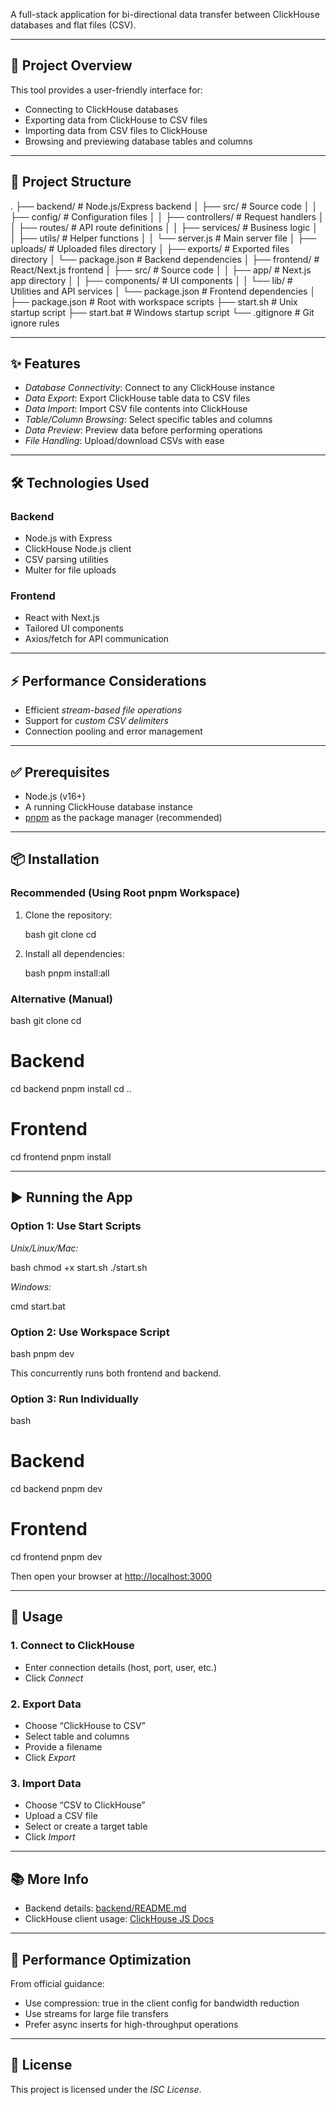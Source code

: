 A full-stack application for bi-directional data transfer between ClickHouse databases and flat files (CSV).

---

## 🚀 Project Overview

This tool provides a user-friendly interface for:

- Connecting to ClickHouse databases
- Exporting data from ClickHouse to CSV files
- Importing data from CSV files to ClickHouse
- Browsing and previewing database tables and columns

---

## 📁 Project Structure


.
├── backend/                # Node.js/Express backend
│   ├── src/                # Source code
│   │   ├── config/         # Configuration files
│   │   ├── controllers/    # Request handlers
│   │   ├── routes/         # API route definitions
│   │   ├── services/       # Business logic
│   │   ├── utils/          # Helper functions
│   │   └── server.js       # Main server file
│   ├── uploads/            # Uploaded files directory
│   ├── exports/            # Exported files directory
│   └── package.json        # Backend dependencies
│
├── frontend/               # React/Next.js frontend
│   ├── src/                # Source code
│   │   ├── app/            # Next.js app directory
│   │   ├── components/     # UI components
│   │   └── lib/            # Utilities and API services
│   └── package.json        # Frontend dependencies
│
├── package.json            # Root with workspace scripts
├── start.sh                # Unix startup script
├── start.bat               # Windows startup script
└── .gitignore              # Git ignore rules


---

## ✨ Features

- *Database Connectivity*: Connect to any ClickHouse instance
- *Data Export*: Export ClickHouse table data to CSV files
- *Data Import*: Import CSV file contents into ClickHouse
- *Table/Column Browsing*: Select specific tables and columns
- *Data Preview*: Preview data before performing operations
- *File Handling*: Upload/download CSVs with ease

---

## 🛠 Technologies Used

### Backend

- Node.js with Express
- ClickHouse Node.js client
- CSV parsing utilities
- Multer for file uploads

### Frontend

- React with Next.js
- Tailored UI components
- Axios/fetch for API communication

---

## ⚡ Performance Considerations

- Efficient *stream-based file operations*
- Support for *custom CSV delimiters*
- Connection pooling and error management

---

## ✅ Prerequisites

- Node.js (v16+)
- A running ClickHouse database instance
- [pnpm](https://pnpm.io) as the package manager (recommended)

---

## 📦 Installation

### Recommended (Using Root pnpm Workspace)

1. Clone the repository:

   bash
   git clone <repository-url>
   cd <repository-directory>
   

2. Install all dependencies:

   bash
   pnpm install:all
   

### Alternative (Manual)

bash
git clone <repository-url>
cd <repository-directory>

# Backend
cd backend
pnpm install
cd ..

# Frontend
cd frontend
pnpm install


---

## ▶ Running the App

### Option 1: Use Start Scripts

*Unix/Linux/Mac:*

bash
chmod +x start.sh
./start.sh


*Windows:*

cmd
start.bat


### Option 2: Use Workspace Script

bash
pnpm dev


This concurrently runs both frontend and backend.

### Option 3: Run Individually

bash
# Backend
cd backend
pnpm dev

# Frontend
cd frontend
pnpm dev


Then open your browser at [http://localhost:3000](http://localhost:3000)

---

## 🧪 Usage

### 1. Connect to ClickHouse

- Enter connection details (host, port, user, etc.)
- Click *Connect*

### 2. Export Data

- Choose “ClickHouse to CSV”
- Select table and columns
- Provide a filename
- Click *Export*

### 3. Import Data

- Choose “CSV to ClickHouse”
- Upload a CSV file
- Select or create a target table
- Click *Import*

---

## 📚 More Info

- Backend details: [backend/README.md](backend/README.md)
- ClickHouse client usage: [ClickHouse JS Docs](https://clickhouse.com/docs/integrations/javascript)

---

## 🚀 Performance Optimization

From official guidance:

- Use compression: true in the client config for bandwidth reduction
- Use streams for large file transfers
- Prefer async inserts for high-throughput operations

---

## 📄 License

This project is licensed under the *ISC License*.
